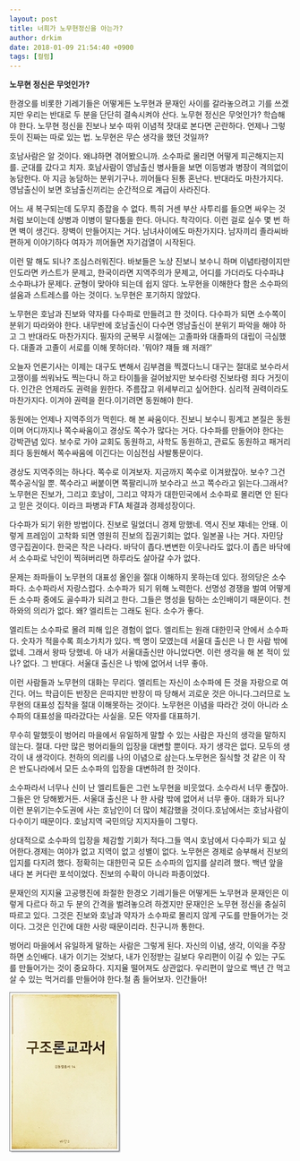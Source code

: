 ```yaml
---
layout: post
title: 너희가 노무현정신을 아는가?
author: drkim
date: 2018-01-09 21:54:40 +0900
tags: [컬럼]
---
```

**노무현 정신은 무엇인가?**

  


한경오를 비롯한 기레기들은 어떻게든 노무현과 문재인 사이를 갈라놓으려고 기를 쓰겠지만 우리는 반대로 두 분을 단단히 결속시켜야 산다. 노무현 정신은 무엇인가? 학습해야 한다. 노무현 정신을 진보나 보수 따위 이념적 잣대로 본다면 곤란하다. 언제나 그렇듯이 진짜는 따로 있는 법. 노무현은 무슨 생각을 했던 것일까?

  


호남사람은 알 것이다. 왜냐하면 겪어봤으니까. 소수파로 몰리면 어떻게 피곤해지는지를. 군대를 갔다고 치자. 호남사람이 영남출신 병사들을 보면 이등병과 병장이 격의없이 농담한다. 아 지금 농담하는 분위기구나. 끼어들다 된통 혼난다. 반대라도 마찬가지다. 영남출신이 보면 호남출신끼리는 순간적으로 계급이 사라진다.

  


어느 새 복구되는데 도무지 종잡을 수 없다. 특히 거센 부산 사투리를 들으면 싸우는 것처럼 보이는데 상병과 이병이 말다툼을 한다. 아니다. 착각이다. 이런 걸로 실수 몇 번 하면 벽이 생긴다. 장벽이 만들어지는 거다. 남녀사이에도 마찬가지다. 남자끼리 졸라씨바 편하게 이야기하다 여자가 끼어들면 자기검열이 시작된다. 

  


이런 말 해도 되나? 조심스러워진다. 바보들은 노상 진보니 보수니 하며 이념타령이지만 인도라면 카스트가 문제고, 한국이라면 지역주의가 문제고, 어디를 가더라도 다수파냐 소수파냐가 문제다. 균형이 맞아야 되는데 쉽지 않다. 노무현을 이해한다 함은 소수파의 설움과 스트레스를 아는 것이다. 노무현은 포기하지 않았다.

  


노무현은 호남과 진보와 약자를 다수파로 만들려고 한 것이다. 다수파가 되면 소수쪽이 분위기 따라와야 한다. 내무반에 호남출신이 다수면 영남출신이 분위기 파악을 해야 하고 그 반대라도 마찬가지다. 필자의 군복무 시절에는 고졸파와 대졸파의 대립이 극심했다. 대졸과 고졸이 서로를 이해 못하더라. '뭐야? 쟤들 왜 저래?'

  


오늘자 언론기사는 이제는 대구도 변해서 김부겸을 찍겠다느니 대구는 절대로 보수라서 고쟁이를 씌워놔도 찍는다니 하고 타이틀을 걸어놨지만 보수타령 진보타령 죄다 거짓이다. 인간은 언제라도 권력을 원한다. 주름잡고 위세부리고 싶어한다. 심리적 권력이라도 마찬가지다. 이겨야 권력을 쥔다.이기려면 동원해야 한다.

  


동원에는 언제나 지역주의가 먹힌다. 해 본 싸움이다. 진보니 보수니 핑계고 본질은 동원이며 어디까지나 쪽수싸움이고 경상도 쪽수가 많다는 거다. 다수파를 만들어야 한다는 강박관념 있다. 보수로 가야 교회도 동원하고, 사학도 동원하고, 관료도 동원하고 패거리 죄다 동원해서 쪽수싸움에 이긴다는 이심전심 사발통문이다.

  


경상도 지역주의는 하나다. 쪽수로 이겨보자. 지금까지 쪽수로 이겨왔잖아. 보수? 그건 쪽수공식일 뿐. 쪽수라고 써붙이면 쪽팔리니까 보수라고 쓰고 쪽수라고 읽는다.그래서? 노무현은 진보가, 그리고 호남이, 그리고 약자가 대한민국에서 소수파로 몰리면 안 된다고 믿은 것이다. 이라크 파병과 FTA 체결과 경제성장이다.

  


다수파가 되기 위한 방법이다. 진보로 밀었더니 경제 망했네. 역시 진보 쟤네는 안돼. 이렇게 프레임이 고착화 되면 영원히 진보의 집권기회는 없다. 일본꼴 나는 거다. 자민당 영구집권이다. 한국은 작은 나라다. 바닥이 좁다.변변한 이웃나라도 없다.이 좁은 바닥에서 소수파로 낙인이 찍혀버리면 하루라도 살아갈 수가 없다.

  


문제는 좌파들이 노무현의 대표성 올인을 절대 이해하지 못하는데 있다. 정의당은 소수파다. 소수파라서 자랑스럽다. 소수파가 되기 위해 노력한다. 선명성 경쟁을 벌여 어떻게든 소수파 중에도 골수파가 되려고 한다. 그들은 명성을 탐하는 소인배이기 때문이다. 천하와의 의리가 없다. 왜? 엘리트는 그래도 된다. 소수가 좋다.

  


엘리트는 소수파로 몰려 피해 입은 경험이 없다. 엘리트는 원래 대한민국 안에서 소수파다. 숫자가 적을수록 희소가치가 있다. 백 명이 모였는데 서울대 출신은 나 한 사람 밖에 없네. 그래서 왕따 당했네. 아 내가 서울대출신만 아니었다면. 이런 생각을 해 본 적이 있나? 없다. 그 반대다. 서울대 출신은 나 밖에 없어서 너무 좋아.

  


이런 사람들과 노무현의 대화는 무리다. 엘리트는 자신이 소수파에 든 것을 자랑으로 여긴다. 어느 학급이든 반장은 은따지만 반장이 따 당해서 괴로운 것은 아니다.그러므로 노무현의 대표성 집착을 절대 이해못하는 것이다. 노무현은 이념을 따라간 것이 아니라 소수파의 대표성을 따라갔다는 사실을. 모든 약자를 대표하기.

  


무수히 말했듯이 벙어리 마을에서 유일하게 말할 수 있는 사람은 자신의 생각을 말하지 않는다. 절대. 다만 많은 벙어리들의 입장을 대변할 뿐이다. 자기 생각은 없다. 모두의 생각이 내 생각이다. 천하의 의리를 나의 이념으로 삼는다.노무현은 질식할 것 같은 이 작은 반도나라에서 모든 소수파의 입장을 대변하려 한 것이다.

  


소수파라서 너무나 신이 난 엘리트들은 그런 노무현을 비웃었다. 소수라서 너무 좋잖아.그들은 안 당해봤거든. 서울대 출신은 나 한 사람 밖에 없어서 너무 좋아. 대화가 되나? 이런 분위기는수도권에 사는 호남인이 더 많이 체감했을 것이다.호남에서는 호남사람이 다수이기 때문이다. 호남지역 국민의당 지지자들이 그렇다.

  


상대적으로 소수파의 입장을 체감할 기회가 적다.그들 역시 호남에서 다수파가 되고 싶어한다.경제는 여야가 없고 지역이 없고 성별이 없다. 노무현은 경제로 승부해서 진보의 입지를 다지려 했다. 정확히는 대한민국 모든 소수파의 입지를 살리려 했다. 백년 앞을 내다 본 커다란 포석이었다. 진보의 수확이 아니라 파종이었다.

  


문재인의 지지율 고공행진에 좌절한 한경오 기레기들은 어떻게든 노무현과 문재인은 이렇게 다르다 하고 두 분의 간격을 벌려놓으려 하겠지만 문재인은 노무현 정신을 충실히 따르고 있다. 그것은 진보와 호남과 약자가 소수파로 몰리지 않게 구도를 만들어가는 것이다. 그것은 인간에 대한 사랑 때문이리라. 친구니까 통한다.

  


벙어리 마을에서 유일하게 말하는 사람은 그렇게 된다. 자신의 이념, 생각, 이익을 주장하면 소인배다. 내가 이기는 것보다, 내가 인정받는 길보다 우리편이 이길 수 있는 구도를 만들어가는 것이 중요하다. 지지율 떨어져도 상관없다. 우리편이 앞으로 백년 간 먹고 살 수 있는 먹거리를 만들어야 한다.철 좀 들어보자. 인간들아!

  


![0.jpg](files/attach/images/198/162/923/0.jpg)